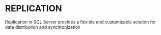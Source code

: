 # REPLICATION
Replication in SQL Server provides a flexible and customizable solution for data distribution and synchronization
